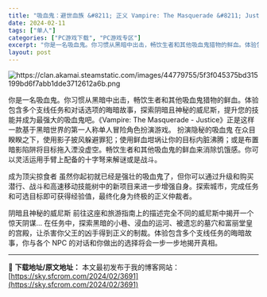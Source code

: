 ```yaml
---
title: "吸血鬼：避世血族 &#8211; 正义 Vampire: The Masquerade &#8211; Justice PC中文下载"
date: 2024-02-11
tags: ["单人"]
categories: ["PC游戏下载", "PC游戏专区"]
excerpt: "你是一名吸血鬼。你习惯从黑暗中出击，畅饮生者和其他吸血鬼猎物的鲜血。体验包含多个支线任务和对话选项的晦暗故事，探索阴暗且神秘的威尼斯，提升您的技能并成为最强大的吸血鬼吧。《Vampire: The Masquerade - Justice》正是这样一款基于黑暗世界的第一人称单人冒险角色扮演游戏。 扮&hellip;"
layout: post
---
```


<img class="transparent aligncenter" src="https://clan.akamai.steamstatic.com/images/44779755/5f3f045375bd315199bd6f7abb1dde3712612a6b.png" alt="https://clan.akamai.steamstatic.com/images/44779755/5f3f045375bd315199bd6f7abb1dde3712612a6b.png" />

你是一名吸血鬼。你习惯从黑暗中出击，畅饮生者和其他吸血鬼猎物的鲜血。体验包含多个支线任务和对话选项的晦暗故事，探索阴暗且神秘的威尼斯，提升您的技能并成为最强大的吸血鬼吧。《Vampire: The Masquerade - Justice》正是这样一款基于黑暗世界的第一人称单人冒险角色扮演游戏。
扮演隐秘的吸血鬼
在众目睽睽之下，使用影子披风躲避罪犯；使用鲜血坩埚让你的目标内脏沸腾；或是布置暗影陷阱将目标拖入湮没虚空。畅饮生者和其他吸血鬼的鲜血来消除饥饿感。你可以灵活运用手臂上配备的十字弩来解谜或是战斗。

成为顶尖掠食者
虽然你起初就已经是强壮的吸血鬼了，但你可以通过升级和购买潜行、战斗和高速移动技能树中的新项目来进一步增强自身。探索城市，完成任务和可选目标即可获得经验值，最终化身为终极的正义仲裁者。

阴暗且神秘的威尼斯
前往这座和旅游指南上的描述完全不同的威尼斯中揭开一个惊天阴谋... 在任务中，探索黑暗的小巷、浸血的运河、被遗忘的墓穴和富丽堂皇的宫殿，让杀害你父王的凶手得到正义的制裁。体验包含多个支线任务的晦暗故事，你与各个 NPC 的对话和你做出的选择将会一步一步地揭开真相。

---
📖 **下载地址/原文地址：** 本文最初发布于我的博客网站：[https://sky.sfcrom.com/2024/02/3691](https://sky.sfcrom.com/2024/02/3691)
